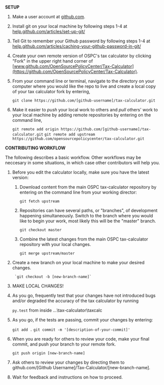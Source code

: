 **SETUP**

1. Make a user account at [github.com](www.github.com).

2. Install git on your local machine by following steps 1-4 at [help.github.com/articles/set-up-git/](https://help.github.com/articles/set-up-git/)

3. Tell Git to remember your Github password by following steps 1-4 at [help.github.com/articles/caching-your-github-password-in-git/](https://help.github.com/articles/caching-your-github-password-in-git/)

4. Create your own remote version of OSPC's tax calculator by clicking "Fork" in the upper right hand corner of [www.github.com/OpenSourcePolicyCenter/Tax-Calculator](https://github.com/OpenSourcePolicyCenter/Tax-Calculator). 

5.  From your command line or terminal, navigate to the directory on your computer where you would like the repo to live and create a local copy of your tax calculator fork by entering,

	`git clone https://github.com/[github-username]/tax-calculator.git`

6. Make it easier to *push* your local work to others and *pull* others' work to your local machine by adding remote repositories by entering on the command line, 

	`git remote add origin https://github.com/[github-username]/tax-calculator.git`
	`git remote add upstream https://github.com/opensourcepolicycenter/tax-calculator.git`

**CONTRIBUTING WORKFLOW**

The following describes a basic workflow. Other workflows may be neccesary in some situations, in which case other contributors will help you. 
	
1. Before you edit the calculator locally, make sure you have the latest version:
	1. Download content from the main OSPC tax-calculator repository by entering on the command line from your working director:
	
		`git fetch upstream`
		
	2. Repositories can have several paths, or "branches", of development happening simultaneously. Switch to the branch where you would like to begin your work, most likely this will be the "master" branch. 
	
		`git checkout master` 
	
	3. Combine the latest changes from the main OSPC  tax-calculator repository with your local changes. 
	
		`git merge upstream/master`
		
2. Create a new branch on your local machine to make your desired changes. 
		
		`git checkout -b [new-branch-name]`
		
3. MAKE LOCAL CHANGES! 

4. As you go, frequently test that your changes have not introduced bugs and/or degraded the accuracy of the tax calculator by running

	`py.test` from inside ...\tax-calculator\taxcalc

5. As you go, if the tests are passing, commit your changes by entering:

	`git add .`
	`git commit -m '[description-of-your-commit]'`
	
6. When you are ready for others to review your code, make your final commit, and push your branch to your remote fork. 

	`git push origin [new-branch-name]`
	
7. Ask others to review your changes by directing them to github.com/[Github Username]/Tax-Calculator/[new-branch-name]. 

8. Wait for feedback and instructions on how to proceed. 



